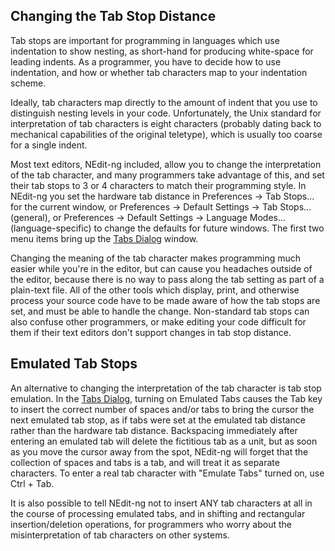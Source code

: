 
## Changing the Tab Stop Distance

Tab stops are important for programming in languages which use
indentation to show nesting, as short-hand for producing white-space for
leading indents. As a programmer, you have to decide how to use
indentation, and how or whether tab characters map to your indentation
scheme.

Ideally, tab characters map directly to the amount of indent that you
use to distinguish nesting levels in your code. Unfortunately, the Unix
standard for interpretation of tab characters is eight characters
(probably dating back to mechanical capabilities of the original
teletype), which is usually too coarse for a single indent.

Most text editors, NEdit-ng included, allow you to change the
interpretation of the tab character, and many programmers take advantage
of this, and set their tab stops to 3 or 4 characters to match their
programming style. In NEdit-ng you set the hardware tab distance in
Preferences &rarr; Tab Stops... for the current window, or Preferences
&rarr; Default Settings &rarr; Tab Stops... (general), or Preferences
&rarr; Default Settings &rarr; Language Modes... (language-specific) to
change the defaults for future windows. The first two menu items bring up the [Tabs Dialog](41.md) window.

Changing the meaning of the tab character makes programming much easier
while you're in the editor, but can cause you headaches outside of the
editor, because there is no way to pass along the tab setting as part of
a plain-text file. All of the other tools which display, print, and
otherwise process your source code have to be made aware of how the tab
stops are set, and must be able to handle the change. Non-standard tab
stops can also confuse other programmers, or make editing your code
difficult for them if their text editors don't support changes in tab
stop distance.

## Emulated Tab Stops

An alternative to changing the interpretation of the tab character is
tab stop emulation. In the [Tabs Dialog](41.md), turning on Emulated
Tabs causes the Tab key to insert the correct number of spaces and/or
tabs to bring the cursor the next emulated tab stop, as if tabs were set
at the emulated tab distance rather than the hardware tab distance.
Backspacing immediately after entering an emulated tab will delete the
fictitious tab as a unit, but as soon as you move the cursor away from
the spot, NEdit-ng will forget that the collection of spaces and tabs is
a tab, and will treat it as separate characters. To enter a real tab
character with "Emulate Tabs" turned on, use Ctrl + Tab.

It is also possible to tell NEdit-ng not to insert ANY tab characters at
all in the course of processing emulated tabs, and in shifting and
rectangular insertion/deletion operations, for programmers who worry
about the misinterpretation of tab characters on other systems.

